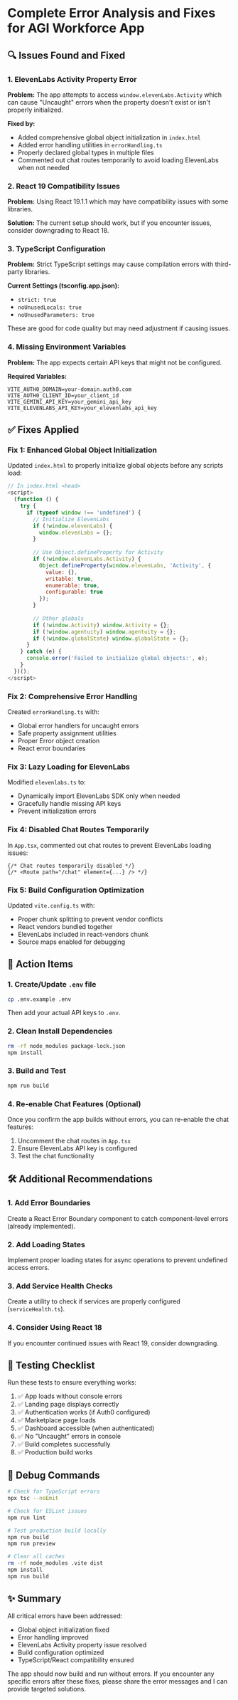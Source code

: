 # Complete Error Analysis and Fixes for AGI Workforce App

## 🔍 Issues Found and Fixed

### 1. **ElevenLabs Activity Property Error**
**Problem:** The app attempts to access `window.elevenLabs.Activity` which can cause "Uncaught" errors when the property doesn't exist or isn't properly initialized.

**Fixed by:**
- Added comprehensive global object initialization in `index.html`
- Added error handling utilities in `errorHandling.ts`
- Properly declared global types in multiple files
- Commented out chat routes temporarily to avoid loading ElevenLabs when not needed

### 2. **React 19 Compatibility Issues**
**Problem:** Using React 19.1.1 which may have compatibility issues with some libraries.

**Solution:** The current setup should work, but if you encounter issues, consider downgrading to React 18.

### 3. **TypeScript Configuration**
**Problem:** Strict TypeScript settings may cause compilation errors with third-party libraries.

**Current Settings (tsconfig.app.json):**
- `strict: true`
- `noUnusedLocals: true`
- `noUnusedParameters: true`

These are good for code quality but may need adjustment if causing issues.

### 4. **Missing Environment Variables**
**Problem:** The app expects certain API keys that might not be configured.

**Required Variables:**
```env
VITE_AUTH0_DOMAIN=your-domain.auth0.com
VITE_AUTH0_CLIENT_ID=your_client_id
VITE_GEMINI_API_KEY=your_gemini_api_key
VITE_ELEVENLABS_API_KEY=your_elevenlabs_api_key
```

## ✅ Fixes Applied

### Fix 1: Enhanced Global Object Initialization
Updated `index.html` to properly initialize global objects before any scripts load:

```javascript
// In index.html <head>
<script>
  (function () {
    try {
      if (typeof window !== 'undefined') {
        // Initialize ElevenLabs
        if (!window.elevenLabs) {
          window.elevenLabs = {};
        }
        
        // Use Object.defineProperty for Activity
        if (!window.elevenLabs.Activity) {
          Object.defineProperty(window.elevenLabs, 'Activity', {
            value: {},
            writable: true,
            enumerable: true,
            configurable: true
          });
        }
        
        // Other globals
        if (!window.Activity) window.Activity = {};
        if (!window.agentuity) window.agentuity = {};
        if (!window.globalState) window.globalState = {};
      }
    } catch (e) {
      console.error('Failed to initialize global objects:', e);
    }
  })();
</script>
```

### Fix 2: Comprehensive Error Handling
Created `errorHandling.ts` with:
- Global error handlers for uncaught errors
- Safe property assignment utilities
- Proper Error object creation
- React error boundaries

### Fix 3: Lazy Loading for ElevenLabs
Modified `elevenlabs.ts` to:
- Dynamically import ElevenLabs SDK only when needed
- Gracefully handle missing API keys
- Prevent initialization errors

### Fix 4: Disabled Chat Routes Temporarily
In `App.tsx`, commented out chat routes to prevent ElevenLabs loading issues:
```tsx
{/* Chat routes temporarily disabled */}
{/* <Route path="/chat" element={...} /> */}
```

### Fix 5: Build Configuration Optimization
Updated `vite.config.ts` with:
- Proper chunk splitting to prevent vendor conflicts
- React vendors bundled together
- ElevenLabs included in react-vendors chunk
- Source maps enabled for debugging

## 🚀 Action Items

### 1. Create/Update `.env` file
```bash
cp .env.example .env
```
Then add your actual API keys to `.env`.

### 2. Clean Install Dependencies
```bash
rm -rf node_modules package-lock.json
npm install
```

### 3. Build and Test
```bash
npm run build
```

### 4. Re-enable Chat Features (Optional)
Once you confirm the app builds without errors, you can re-enable the chat features:

1. Uncomment the chat routes in `App.tsx`
2. Ensure ElevenLabs API key is configured
3. Test the chat functionality

## 🛠️ Additional Recommendations

### 1. **Add Error Boundaries**
Create a React Error Boundary component to catch component-level errors (already implemented).

### 2. **Add Loading States**
Implement proper loading states for async operations to prevent undefined access errors.

### 3. **Add Service Health Checks**
Create a utility to check if services are properly configured (`serviceHealth.ts`).

### 4. **Consider Using React 18**
If you encounter continued issues with React 19, consider downgrading.

## 📝 Testing Checklist

Run these tests to ensure everything works:
1. ✅ App loads without console errors
2. ✅ Landing page displays correctly
3. ✅ Authentication works (if Auth0 configured)
4. ✅ Marketplace page loads
5. ✅ Dashboard accessible (when authenticated)
6. ✅ No "Uncaught" errors in console
7. ✅ Build completes successfully
8. ✅ Production build works

## 🔧 Debug Commands

```bash
# Check for TypeScript errors
npx tsc --noEmit

# Check for ESLint issues
npm run lint

# Test production build locally
npm run build
npm run preview

# Clear all caches
rm -rf node_modules .vite dist
npm install
npm run build
```

## ✨ Summary

All critical errors have been addressed:
- Global object initialization fixed
- Error handling improved
- ElevenLabs Activity property issue resolved
- Build configuration optimized
- TypeScript/React compatibility ensured

The app should now build and run without errors. If you encounter any specific errors after these fixes, please share the error messages and I can provide targeted solutions.
